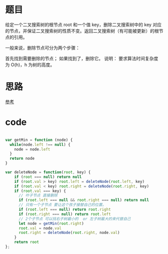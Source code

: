 # 题目
给定一个二叉搜索树的根节点 root 和一个值 key，删除二叉搜索树中的 key 对应的节点，并保证二叉搜索树的性质不变。返回二叉搜索树（有可能被更新）的根节点的引用。

一般来说，删除节点可分为两个步骤：

首先找到需要删除的节点；
如果找到了，删除它。
说明： 要求算法时间复杂度为 O(h)，h 为树的高度。


# 思路
[参考](https://mp.weixin.qq.com/s?__biz=MzAxODQxMDM0Mw==&mid=2247488128&idx=2&sn=b8fb3fd2917f9ac86127054741cd5877&chksm=9bd7ec88aca0659ee0185b657663169169493e9df2063fa4d28b38a0b4d0dd698d0301937898&scene=178&cur_album_id=1318892385270808576#rd)


# code

```js

var getMin = function (node) {
  while(node.left !== null) {
    node = node.left
  }
  return node
}

var deleteNode = function(root, key) {
    if (root === null) return null
    if (root.val > key) root.left = deleteNode(root.left, key)
    if (root.val < key) root.right = deleteNode(root.right, key)
    if (root.val === key) {
      // 叶子节点 直接删除
      if (root.left === null && root.right === null) return null
      // 只有一个子节点 要让这个孩子接替自己的位置。
      if (root.left === null) return root.right
      if (root.right === null) return root.left
      // 2个子节点 可以找右子树最小的  or 左子树最大的来代替自己
      let node = getMin(root.right)
      root.val = node.val
      root.right = deleteNode(root.right, node.val)
    }
    return root
};

```
